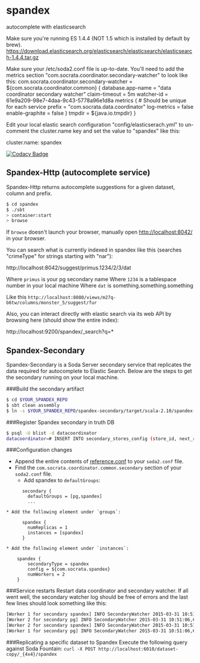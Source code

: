 spandex
=======
autocomplete with elasticsearch

Make sure you're running ES 1.4.4 (NOT 1.5 which is installed by default by brew). https://download.elasticsearch.org/elasticsearch/elasticsearch/elasticsearch-1.4.4.tar.gz

Make sure your /etc/soda2.conf file is up-to-date. You'll need to add the metrics section "com.socrata.coordinator.secondary-watcher" to look like this:
com.socrata.coordinator.secondary-watcher = ${com.socrata.coordinator.common} {
  database.app-name = "data coordinator secondary watcher"
  claim-timeout = 5m
  watcher-id = 61e9a209-98e7-4daa-9c43-5778a96e1d8a
  metrics {
    # Should be unique for each service
    prefix = "com.socrata.data.coordinator"
    log-metrics = false
    enable-graphite = false
  }
  tmpdir = ${java.io.tmpdir}
}

Edit your local elastic search configuration "config/elasticserach.yml" to un-comment the cluster.name key and set the value to "spandex" like this:

cluster.name: spandex


[![Codacy Badge](https://www.codacy.com/project/badge/821a4d00582d4c4b8a4641ee1ee94393)](https://www.codacy.com/public/johnkrah/spandex)

## Spandex-Http (autocomplete service) ##
Spandex-Http returns autocomplete suggestions for a given dataset, column and prefix.

```sh
$ cd spandex
$ ./sbt
> container:start
> browse
```

If `browse` doesn't launch your browser, manually open [http://localhost:8042/](http://localhost:8042/) in your browser.

You can search what is currently indexed in spandex like this (searches "crimeType" for strings starting with "nar"):

http://localhost:8042/suggest/primus.1234/2/3/dat

Where `primus` is your pg secondary name
Where `1234` is a tablespace number in your local machine
Where `dat` is something.something.something

Like this `http://localhost:8080/views/m27q-b6tw/columns/monster_5/suggest/fur`

Also, you can interact directly with elastic search via its web API by browsing here (should show the entire index):

http://localhost:9200/spandex/_search?q=*

## Spandex-Secondary
Spandex-Secondary is a Soda Server secondary service that replicates the data required for autocomplete to Elastic Search. Below are the steps to get the secondary running on your local machine.

###Build the secondary artifact
```sh
$ cd $YOUR_SPANDEX_REPO
$ sbt clean assembly
$ ln -s $YOUR_SPANDEX_REPO/spandex-secondary/target/scala-2.10/spandex-secondary-assembly-*.jar ~/secondary-stores
```

###Register Spandex secondary in truth DB
```sh
$ psql -U blist -d datacoordinator
datacoordinator=# INSERT INTO secondary_stores_config (store_id, next_run_time, interval_in_seconds) values ('spandex', now(), 5)
```

###Configuration changes
* Append the entire contents of [reference.conf](https://github.com/socrata/spandex/blob/master/spandex-common/src/main/resources/reference.conf) to your `soda2.conf` file.
* Find the `com.socrata.coordinator.common.secondary` section of your `soda2.conf` file.
    * Add spandex to `defaultGroups`:
```
      secondary {
        defaultGroups = [pg,spandex]
        ...
```
    * Add the following element under `groups`:
```
      spandex {
        numReplicas = 1
        instances = [spandex]
      }
```
    * Add the following element under `instances`:
```
    spandex {
        secondaryType = spandex
        config = ${com.socrata.spandex}
        numWorkers = 2
    }
```

###Service restarts
Restart data coordinator and secondary watcher.
If all went well, the secondary watcher log should be free of errors and the last few lines should look something like this:
```sh
[Worker 1 for secondary spandex] INFO SecondaryWatcher 2015-03-31 10:51:06,661 update-next-runtime: 1ms; [["store-id","spandex"]]
[Worker 2 for secondary pg] INFO SecondaryWatcher 2015-03-31 10:51:06,661 update-next-runtime: 1ms; [["store-id","pg"]]
[Worker 2 for secondary spandex] INFO SecondaryWatcher 2015-03-31 10:51:06,664 update-next-runtime: 30ms; [["store-id","spandex"]]
[Worker 1 for secondary pg] INFO SecondaryWatcher 2015-03-31 10:51:06,664 update-next-runtime: 33ms; [["store-id","pg"]]
```
###Replicating a specific dataset to Spandex
Execute the following query against Soda Fountain:
`curl -X POST http://localhost:6010/dataset-copy/_{4x4}/spandex`
